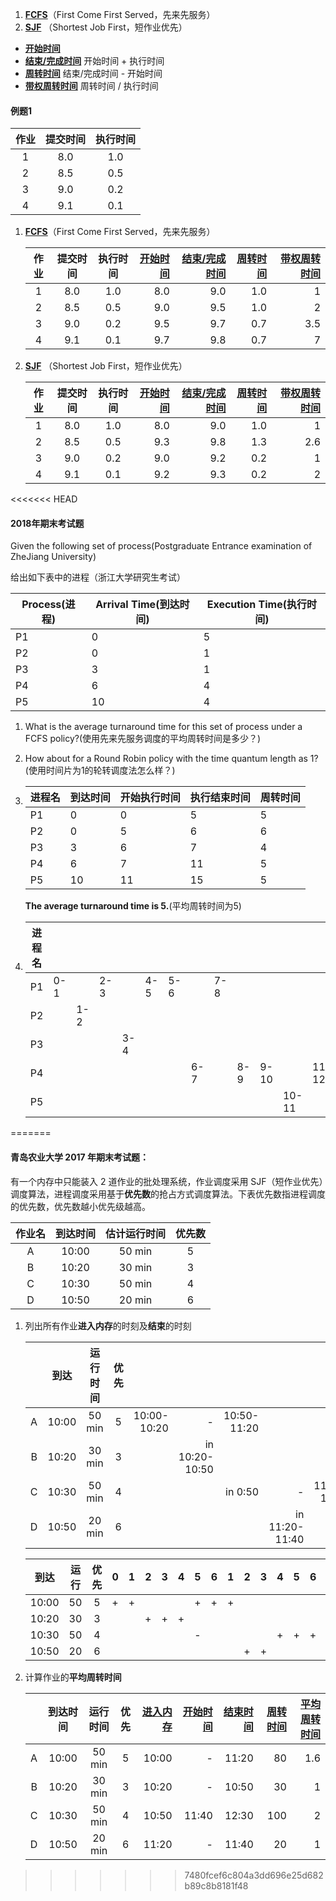 1. **[FCFS]()**（First Come First Served，先来先服务）
2. **[SJF]()** （Shortest Job First，短作业优先）





- **[开始时间]()**
- **[结束/完成时间]()** 开始时间 + 执行时间
- **[周转时间]()** 结束/完成时间 - 开始时间
- **[带权周转时间]()** 周转时间 / 执行时间

#### 例题1

| 作业 | 提交时间 | 执行时间 |
| :--: | :------: | :------: |
|  1   |   8.0    |   1.0    |
|  2   |   8.5    |   0.5    |
|  3   |   9.0    |   0.2    |
|  4   |   9.1    |   0.1    |

1. **[FCFS]()**（First Come First Served，先来先服务）

   | 作业 | 提交时间 | 执行时间 | [开始时间]() | [结束/完成时间]() | [周转时间]() | [带权周转时间]() |
   | :--: | :------: | :------: | -----------: | ----------------: | -----------: | ---------------: |
   |  1   |   8.0    |   1.0    |          8.0 |               9.0 |          1.0 |                1 |
   |  2   |   8.5    |   0.5    |          9.0 |               9.5 |          1.0 |                2 |
   |  3   |   9.0    |   0.2    |          9.5 |               9.7 |          0.7 |              3.5 |
   |  4   |   9.1    |   0.1    |          9.7 |               9.8 |          0.7 |                7 |

2. **[SJF]()** （Shortest Job First，短作业优先）

   | 作业 | 提交时间 | 执行时间 | [开始时间]() | [结束/完成时间]() | [周转时间]() | [带权周转时间]() |
   | :--: | :------: | :------: | -----------: | ----------------: | -----------: | ---------------: |
   |  1   |   8.0    |   1.0    |          8.0 |               9.0 |          1.0 |                1 |
   |  2   |   8.5    |   0.5    |          9.3 |               9.8 |          1.3 |              2.6 |
   |  3   |   9.0    |   0.2    |          9.0 |               9.2 |          0.2 |                1 |
   |  4   |   9.1    |   0.1    |          9.2 |               9.3 |          0.2 |                2 |

<<<<<<< HEAD
#### 2018年期末考试题

Given the following set of process(Postgraduate Entrance examination of ZheJiang University)

给出如下表中的进程（浙江大学研究生考试）

| Process(进程) | Arrival Time(到达时间) | Execution Time(执行时间) |
| ------------- | ---------------------- | ------------------------ |
| P1            | 0                      | 5                        |
| P2            | 0                      | 1                        |
| P3            | 3                      | 1                        |
| P4            | 6                      | 4                        |
| P5            | 10                     | 4                        |

1. What is the average turnaround time for this set of process under a FCFS policy?(使用先来先服务调度的平均周转时间是多少？)

2. How about for a Round Robin policy with the time quantum length as 1?(使用时间片为1的轮转调度法怎么样？)

1. | 进程名 | 到达时间 | 开始执行时间 | 执行结束时间 | 周转时间 |
   | ------ | -------- | ------------ | ------------ | -------- |
   | P1     | 0        | 0            | 5            | 5        |
   | P2     | 0        | 5            | 6            | 6        |
   | P3     | 3        | 6            | 7            | 4        |
   | P4     | 6        | 7            | 11           | 5        |
   | P5     | 10       | 11           | 15           | 5        |

   __The average turnaround time is 5.__(平均周转时间为5)

2. | 进程名 |      |      |      |      |      |      |      |      |      |      |       |       |       |       |       |
   | ------ | ---- | ---- | ---- | ---- | ---- | ---- | ---- | ---- | ---- | ---- | ----- | ----- | ----- | ----- | ----- |
   | P1     | 0-1  |      | 2-3  |      | 4-5  | 5-6  |      | 7-8  |      |      |       |       |       |       |       |
   | P2     |      | 1-2  |      |      |      |      |      |      |      |      |       |       |       |       |       |
   | P3     |      |      |      | 3-4  |      |      |      |      |      |      |       |       |       |       |       |
   | P4     |      |      |      |      |      |      | 6-7  |      | 8-9  | 9-10 |       | 11-12 |       |       |       |
   | P5     |      |      |      |      |      |      |      |      |      |      | 10-11 |       | 12-13 | 13-14 | 14-15 |

   
=======
#### 青岛农业大学 2017 年期末考试题：

有一个内存中只能装入 2 道作业的批处理系统，作业调度采用 SJF（短作业优先）调度算法，进程调度采用基于**优先数**的抢占方式调度算法。下表优先数指进程调度的优先数，优先数越小优先级越高。

| 作业名 | 到达时间 | 估计运行时间 | 优先数 |
| :----: | :------: | :----------: | :----: |
|   A    |  10:00   |    50 min    |   5    |
|   B    |  10:20   |    30 min    |   3    |
|   C    |  10:30   |    50 min    |   4    |
|   D    |  10:50   |    20 min    |   6    |

1. 列出所有作业**进入内存**的时刻及**结束**的时刻

   |      | 到达  | 运行时间 | 优先 |             |                |             |                |             |
   | :--: | :---: | :------: | :--: | ----------: | -------------: | ----------: | -------------: | ----------: |
   |  A   | 10:00 |  50 min  |  5   | 10:00-10:20 |              - | 10:50-11:20 |                |             |
   |  B   | 10:20 |  30 min  |  3   |             | in 10:20-10:50 |             |                |             |
   |  C   | 10:30 |  50 min  |  4   |             |                |     in 0:50 |              - | 11:40-12:30 |
   |  D   | 10:50 |  20 min  |  6   |             |                |             | in 11:20-11:40 |             |

   | 到达  | 运行 | 优先 |    0 |    1 |    2 |    3 |    4 | 5    | 6    | 1    | 2    | 3    | 4    | 5    | 6    | 1    | 2    |
   | :---: | :--: | :--: | ---: | ---: | ---: | ---: | ---: | ---- | ---- | ---- | ---- | ---- | ---- | ---- | ---- | ---- | ---- |
   | 10:00 |  50  |  5   |    + |    + |      |      |      | +    | +    | +    |      |      |      |      |      |      |      |
   | 10:20 |  30  |  3   |      |      |    + |    + |    + |      |      |      |      |      |      |      |      |      |      |
   | 10:30 |  50  |  4   |      |      |      |      |      | -    |      |      |      |      | +    | +    | +    | +    | +    |
   | 10:50 |  20  |  6   |      |      |      |      |      |      |      |      | +    | +    |      |      |      |      |      |

2. 计算作业的**平均周转时间**

   |      | 到达时间 | 运行时间 | 优先 | [进入内存]() | [开始时间]() | [结束时间]() | [周转时间]() | [平均周转时间]() |
   | :--: | :------: | :------: | :--: | -----------: | -----------: | -----------: | -----------: | ---------------: |
   |  A   |  10:00   |  50 min  |  5   |        10:00 |            - |        11:20 |           80 |              1.6 |
   |  B   |  10:20   |  30 min  |  3   |        10:20 |            - |        10:50 |           30 |                1 |
   |  C   |  10:30   |  50 min  |  4   |        10:50 |        11:40 |        12:30 |          100 |                2 |
   |  D   |  10:50   |  20 min  |  6   |        11:20 |            - |        11:40 |           20 |                1 |
>>>>>>> 7480fcef6c804a3dd696e25d682b89c8b8181f48
